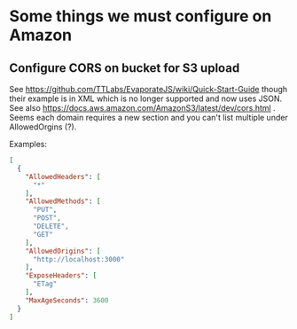 # Some things we must configure on Amazon

## Configure CORS on bucket for S3 upload

See https://github.com/TTLabs/EvaporateJS/wiki/Quick-Start-Guide though their
example is in XML which is no longer supported and now uses JSON.  See also
https://docs.aws.amazon.com/AmazonS3/latest/dev/cors.html .  Seems each domain
requires a new section and you can't list multiple under AllowedOrgins (?).

Examples:
```json
[
  {
    "AllowedHeaders": [
      "*"
    ],
    "AllowedMethods": [
      "PUT",
      "POST",
      "DELETE",
      "GET"
    ],
    "AllowedOrigins": [
      "http://localhost:3000"
    ],
    "ExposeHeaders": [
      "ETag"
    ],
    "MaxAgeSeconds": 3600
  }
]
```